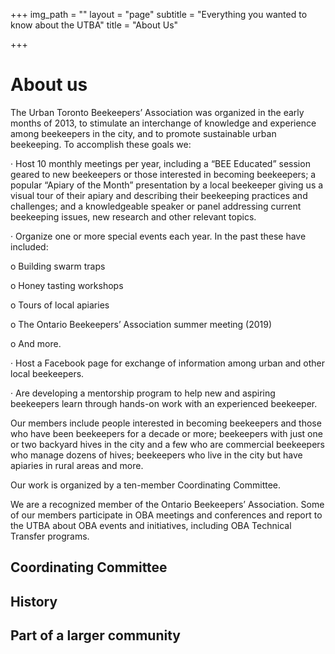 +++
img_path = ""
layout = "page"
subtitle = "Everything you wanted to know about the UTBA"
title = "About Us"

+++
# About us 

The Urban Toronto Beekeepers’ Association was organized in the early months of 2013, to stimulate an interchange of knowledge and experience among beekeepers in the city, and to promote sustainable urban beekeeping. To accomplish these goals we:

· Host 10 monthly meetings per year, including a “BEE Educated” session geared to new beekeepers or those interested in becoming beekeepers; a popular “Apiary of the Month” presentation by a local beekeeper giving us a visual tour of their apiary and describing their beekeeping practices and challenges; and a knowledgeable speaker or panel addressing current beekeeping issues, new research and other relevant topics.

· Organize one or more special events each year. In the past these have included:

o Building swarm traps

o Honey tasting workshops

o Tours of local apiaries

o The Ontario Beekeepers’ Association summer meeting (2019)

o And more.

· Host a Facebook page for exchange of information among urban and other local beekeepers.

· Are developing a mentorship program to help new and aspiring beekeepers learn through hands-on work with an experienced beekeeper.

Our members include people interested in becoming beekeepers and those who have been beekeepers for a decade or more; beekeepers with just one or two backyard hives in the city and a few who are commercial beekeepers who manage dozens of hives; beekeepers who live in the city but have apiaries in rural areas and more.

Our work is organized by a ten-member Coordinating Committee. 

We are a recognized member of the Ontario Beekeepers’ Association. Some of our members participate in OBA meetings and conferences and report to the UTBA about OBA events and initiatives, including OBA Technical Transfer programs.

## Coordinating Committee 

## History 

## Part of a larger community 